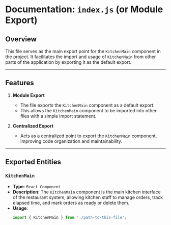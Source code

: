 # Documentation: `index.js` (or Module Export)

## Overview

This file serves as the main export point for the `KitchenMain` component in the project. It facilitates the import and usage of `KitchenMain` from other parts of the application by exporting it as the default export.

---

## Features

1. **Module Export**
   - The file exports the `KitchenMain` component as a default export.
   - This allows the `KitchenMain` component to be imported into other files with a simple import statement.

2. **Centralized Export**
   - Acts as a centralized point to export the `KitchenMain` component, improving code organization and maintainability.

---

## Exported Entities

### `KitchenMain`
- **Type**: `React Component`
- **Description**: The `KitchenMain` component is the main kitchen interface of the restaurant system, allowing kitchen staff to manage orders, track elapsed time, and mark orders as ready or delete them.
- **Usage**: 
  ```javascript
  import { KitchenMain } from './path-to-this-file';
